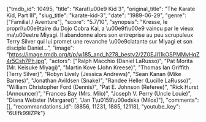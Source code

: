 {"tmdb_id": 10495, "title": "Karat\u00e9 Kid 3", "original_title": "The Karate Kid, Part III", "slug_title": "karate-kid-3", "date": "1989-06-29", "genre": ["Familial / Aventure"], "score": "5.7/10", "synopsis": "Kresse, le propri\u00e9taire du Dojo Cobra Kai, a \u00e9t\u00e9 vaincu par le vieux ma\u00eetre Miyagi. Il abandonne alors son entreprise au peu scrupuleux Terry Silver qui lui promet une revanche \u00e9clatante sur Miyagi et son disciple Daniel...", "image": "https://image.tmdb.org/t/p/w185_and_h278_bestv2/2Z0EJl11kOSPMMvHqZ4r5Csh7Ph.jpg", "actors": ["Ralph Macchio (Daniel LaRusso)", "Pat Morita (Mr. Keisuke Miyagi)", "Martin Kove (John Kreese)", "Thomas Ian Griffith (Terry Silver)", "Robyn Lively (Jessica Andrews)", "Sean Kanan (Mike Barnes)", "Jonathan Avildsen (Snake)", "Randee Heller (Lucille LaRusso)", "William Christopher Ford (Dennis)", "Pat E. Johnson (Referee)", "Rick Hurst (Announcer)", "Frances Bay (Mrs. Milo)", "Joseph V. Perry (Uncle Louie)", "Diana Webster (Margaret)", "Jan T\u0159\u00edska (Milos)"], "comments": [], "recommandations_id": [8856, 11231, 1885, 12118], "youtube_key": "6UIfk99IZPk"}